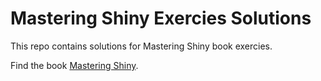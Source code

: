 # Mastering Shiny Exercies Solutions

This repo contains solutions for Mastering Shiny book exercies.

Find the book [Mastering Shiny](https://mastering-shiny.org/index.html).
